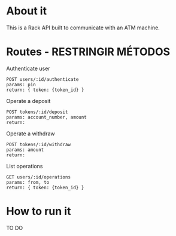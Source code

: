 # About it

This is a Rack API built to communicate with an ATM machine.

# Routes - RESTRINGIR MÉTODOS

Authenticate user
```
POST users/:id/authenticate
params: pin
return: { token: {token_id} }
```

Operate a deposit
```
POST tokens/:id/deposit
params: account_number, amount
return:
```

Operate a withdraw
```
POST tokens/:id/withdraw
params: amount
return:
```

List operations
```
GET users/:id/operations
params: from, to
return: { token: {token_id} }
```

# How to run it

TO DO

